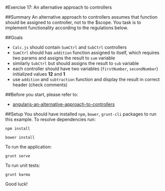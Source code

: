 #Exercise 17: An alternative approach to controllers

##Summary
An alternative approach to controllers assumes that function should be assigned to controller, not to the $scope. You task is to implement functionality according
to the regulations below.

##Goals

* `Calc.js` should contain `SumCtrl` and `SubCtrl` controllers
* `SumCtrl` should has `addition` function assigned to itself, which requires two params and assigns the result to `sum` variable
* similarly `SubCtrl` but should assigns the result to `sub` variable
* each controller should have two variables (`firstNumber`, `secondNumber`) initialized values **12** and **1**
* use `addition`  and `subtraction` function and display the result in correct header (check comments)

##Before you start, please refer to:
* [angularjs-an-alternative-approach-to-controllers](https://egghead.io/lessons/angularjs-an-alternative-approach-to-controllers)

##Setup
 You should have installed `npm`, `bower`, `grunt-cli`  packages to run this example. To resolve dependencies run:

```
npm install
```

```
bower install
```

To run the application:

```
grunt serve
```

To run unit tests:

```
grunt karma
```

Good luck!
